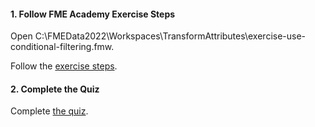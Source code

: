 <head><base target="_blank"> </head>

#### 1. Follow FME Academy Exercise Steps

Open C:\FMEData2022\Workspaces\TransformAttributes\exercise-use-conditional-filtering.fmw.

Follow the [exercise steps](https://safe.my.trailhead.com/en/content/safe/modules/filter-data/exercise-use-conditional-filtering?trail_id=fme-desktop-basic).

#### 2. Complete the Quiz

Complete [the quiz](https://safe.my.trailhead.com/en/content/safe/modules/filter-data/exercise-use-conditional-filtering?trail_id=fme-desktop-basic#challenge).
